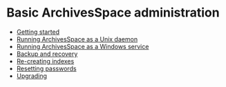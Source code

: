Basic ArchivesSpace administration
===================================

* [Getting started](./getting_started.md)
* [Running ArchivesSpace as a Unix daemon](./unix_daemon.md)
* [Running ArchivesSpace as a Windows service](./windows.md)
* [Backup and recovery](./backup.md)
* [Re-creating indexes](./indexes.md)
* [Resetting passwords](./passwords.md)
* [Upgrading](./upgrading.md)
